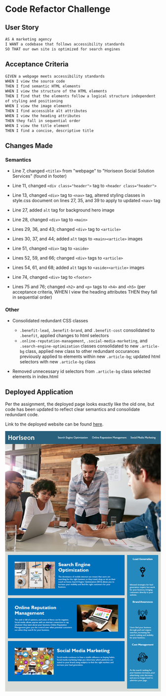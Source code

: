 # Code Refactor Challenge

## User Story

```
AS A marketing agency
I WANT a codebase that follows accessibility standards
SO THAT our own site is optimized for search engines
```

## Acceptance Criteria

```
GIVEN a webpage meets accessibility standards
WHEN I view the source code
THEN I find semantic HTML elements
WHEN I view the structure of the HTML elements
THEN I find that the elements follow a logical structure independent of styling and positioning
WHEN I view the image elements
THEN I find accessible alt attributes
WHEN I view the heading attributes
THEN they fall in sequential order
WHEN I view the title element
THEN I find a concise, descriptive title
```

## Changes Made

### Semantics

* Line 7, changed `<title>` from "webpage" to "Horiseon Social Solution Services" (found in footer)

* Line 11, changed `<div class="header">` tag to `<header class="header">`

* Line 13, changed `<div>` tag to `<nav>` tag, altered styling classes in style.css document on lines 27, 35, and 39 to apply to updated `<nav>` tag

* Line 27, added `alt` tag for background hero image

* Line 28, changed `<div>` tag to `<main>`

* Lines 29, 36, and 43; changed `<div>` tag to `<article>`

* Lines 30, 37, and 44; added `alt` tags to `<main><article>` images

* Line 51, changed `<div>` tag to `<aside>`

* Lines 52, 59, and 66; changed `<div>` tags to `<article>`

* Lines 54, 61, and 68; added `alt` tags to `<aside><article>` images

* Line 74, changed `<div>` tag to `<footer>`

* Lines 75 and 76; changed `<h2>` and `<p>` tags to `<h4>` and `<h5>` (per acceptance criteria, WHEN I view the heading attributes THEN they fall in sequential order)

### Other

* Consolidated redundant CSS classes
    * `.benefit-lead`, `.benefit-brand`, and `.benefit-cost` consolidated to `.benefit`, applied changes to html selectors
    *  `.online-reputation-management`, `.social-media-marketing`, and `.search-engine-optimization` classes consolidated to new `.article-bg` class, applied new class to other redundant occurances previously applied to elements within new `.article-bg`; updated html selectors with new `.article-bg` class


* Removed unnecessary id selectors from `.article-bg` class selected elements in index.html

## Deployed Application

Per the assignment, the deployed page looks exactly like the old one, but code has been updated to reflect clear semantics and consolidate redundant code. 

Link to the deployed website can be found [here](https://cplancich.github.io/HW1_Code_Refactor_CAP/).

![Deployed Website](assets/images/Readme-preview.png)
